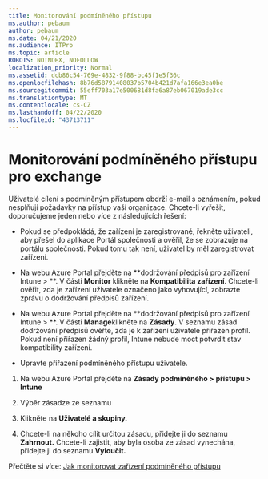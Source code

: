 ```yaml
---
title: Monitorování podmíněného přístupu
ms.author: pebaum
author: pebaum
ms.date: 04/21/2020
ms.audience: ITPro
ms.topic: article
ROBOTS: NOINDEX, NOFOLLOW
localization_priority: Normal
ms.assetid: dcb86c54-769e-4832-9f88-bc45f1e5f36c
ms.openlocfilehash: 8b76d58791408037b5704b421d7afa166e3ea0be
ms.sourcegitcommit: 55eff703a17e500681d8fa6a87eb067019ade3cc
ms.translationtype: MT
ms.contentlocale: cs-CZ
ms.lasthandoff: 04/22/2020
ms.locfileid: "43713711"
---
```

# <a name="monitoring-conditional-access-for-exchange"></a>Monitorování podmíněného přístupu pro exchange

Uživatelé cílení s podmíněným přístupem obdrží e-mail s oznámením, pokud nesplňují požadavky na přístup vaší organizace. Chcete-li vyřešit, doporučujeme jeden nebo více z následujících řešení:
  
- Pokud se předpokládá, že zařízení je zaregistrované, řekněte uživateli, aby přešel do aplikace Portál společnosti a ověřil, že se zobrazuje na portálu společnosti. Pokud tomu tak není, uživatel by měl zaregistrovat zařízení.
    
- Na webu Azure Portal přejděte na **dodržování předpisů pro zařízení Intune \> **. V části **Monitor** klikněte na **Kompatibilita zařízení**. Chcete-li ověřit, zda je zařízení uživatele označeno jako vyhovující, zobrazte zprávu o dodržování předpisů zařízení. 
    
- Na webu Azure Portal přejděte na **dodržování předpisů pro zařízení Intune \> **. V části **Manage**klikněte na **Zásady**. V seznamu zásad dodržování předpisů ověřte, zda je k zařízení uživatele přiřazen profil. Pokud není přiřazen žádný profil, Intune nebude moct potvrdit stav kompatibility zařízení. 
    
- Upravte přiřazení podmíněného přístupu uživatele.
    
1. Na webu Azure Portal přejděte na **Zásady podmíněného \> přístupu \> Intune**
    
2. Výběr zásadze ze seznamu
    
3. Klikněte na **Uživatelé a skupiny.**
    
4. Chcete-li na někoho cílit určitou zásadu, přidejte ji do seznamu **Zahrnout.** Chcete-li zajistit, aby byla osoba ze zásad vynechána, přidejte ji do seznamu **Vyloučit.** 
    
Přečtěte si více: [Jak monitorovat zařízení podmíněného přístupu](https://docs.microsoft.com/intune/conditional-access-exchange-monitor)
  

